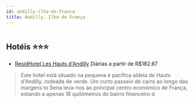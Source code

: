 ```yaml
---
id: andilly-ilha-de-franca
title: Andilly, Ilha de França
---
```


<center><img src="http://photos.hotelbeds.com/giata/09/092437/092437a_hb_a_001.jpg" alt="" /></center>


## Hotéis ⭐️⭐️⭐️

-    [ResidHotel Les Hauts d'Andilly](https://www.hurb.com/aud/https://www.hurb.com/hoteis/andilly/residhotel-les-hauts-d-andilly-JNP-JP044038?cmp=18055) Diárias a partir de R$182.67
   > Este hotel está situado na pequena e pacífica aldeia de Hauts d&apos;Andilly, rodeada de verde. Um curto passeio de carro ao longo das margens to Sena leva-nos ao principal centro económico de França, estando a apenas 18 quilómetros do bairro financeiro d
